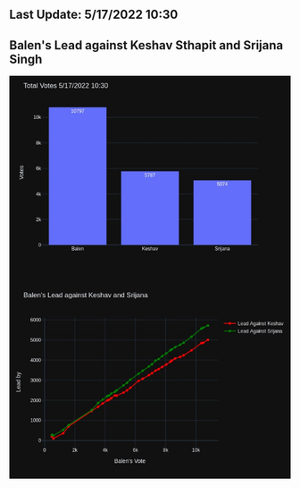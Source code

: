 ## Last Update: 5/17/2022 10:30

## Balen's Lead against Keshav Sthapit and Srijana Singh
![ScreenShot](final.jpg)

